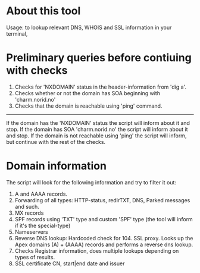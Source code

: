 # **About this tool**
Usage: <check domain.tld> to lookup relevant DNS, WHOIS and SSL information in your terminal,

# **Preliminary queries before contiuing with checks** 
1) Checks for 'NXDOMAIN' status in the header-information from 'dig a'.
2) Checks whether or not the domain has SOA beginning with 'charm.norid.no'
3) Checks that the domain is reachable using 'ping' command.
---
If the domain has the 'NXDOMAIN' status the script will inform about it and stop. 
If the domain has SOA 'charm.norid.no' the script will inform about it and stop. 
If the domain is not reachable using 'ping' the script will inform, but continue with the rest of the checks.

# **Domain information**
The script will look for the following information and try to filter it out: 

1) A and AAAA records.
2) Forwarding of all types: HTTP-status, redirTXT, DNS, Parked messages and such.
3) MX records
4) SPF records using 'TXT' type and custom 'SPF' type (the tool will inform if it's the special-type)
5) Nameservers
6) Reverse DNS lookup: 
Hardcoded check for 104. SSL proxy.
Looks up the Apex domains (A) + (AAAA) records and performs a reverse dns lookup.
7) Checks Registrar information, does multiple lookups depending on types of results.
8) SSL certificate CN, start|end date and issuer
